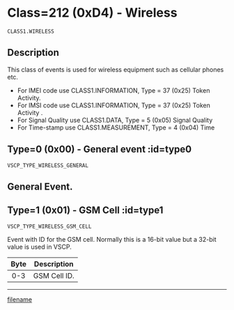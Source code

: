 # Class=212 (0xD4) - Wireless

    CLASS1.WIRELESS

## Description

This class of events is used for wireless equipment such as cellular phones etc.


*  For IMEI code use CLASS1.INFORMATION, Type = 37 (0x25) Token Activity.
*  For IMSI code use CLASS1.INFORMATION, Type = 37 (0x25) Token Activity .
*  For Signal Quality use CLASS1.DATA, Type = 5 (0x05) Signal Quality
*  For Time-stamp use CLASS1.MEASUREMENT, Type = 4 (0x04) Time

## Type=0 (0x00) - General event :id=type0
    VSCP_TYPE_WIRELESS_GENERAL
General Event.
----

## Type=1 (0x01) - GSM Cell :id=type1
    VSCP_TYPE_WIRELESS_GSM_CELL
Event with ID for the GSM cell. Normally this is a 16-bit value but a 32-bit value is used in VSCP. 

 | Byte | Description  | 
 | :----: | -----------  | 
 | 0-3  | GSM Cell ID. | 
----

[filename](./bottom_copyright.md ':include')